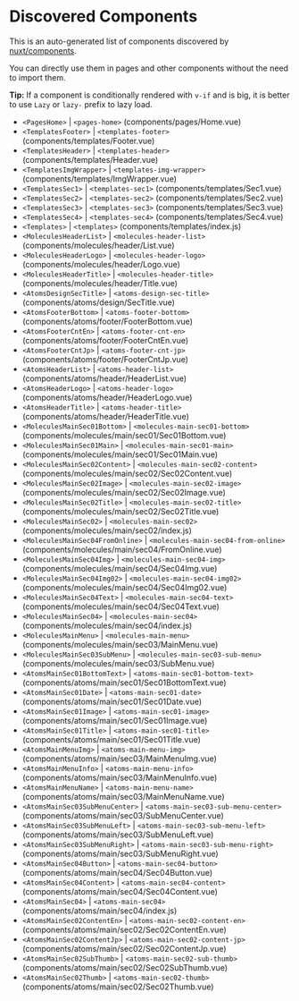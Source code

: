 # Discovered Components

This is an auto-generated list of components discovered by [nuxt/components](https://github.com/nuxt/components).

You can directly use them in pages and other components without the need to import them.

**Tip:** If a component is conditionally rendered with `v-if` and is big, it is better to use `Lazy` or `lazy-` prefix to lazy load.

- `<PagesHome>` | `<pages-home>` (components/pages/Home.vue)
- `<TemplatesFooter>` | `<templates-footer>` (components/templates/Footer.vue)
- `<TemplatesHeader>` | `<templates-header>` (components/templates/Header.vue)
- `<TemplatesImgWrapper>` | `<templates-img-wrapper>` (components/templates/ImgWrapper.vue)
- `<TemplatesSec1>` | `<templates-sec1>` (components/templates/Sec1.vue)
- `<TemplatesSec2>` | `<templates-sec2>` (components/templates/Sec2.vue)
- `<TemplatesSec3>` | `<templates-sec3>` (components/templates/Sec3.vue)
- `<TemplatesSec4>` | `<templates-sec4>` (components/templates/Sec4.vue)
- `<Templates>` | `<templates>` (components/templates/index.js)
- `<MoleculesHeaderList>` | `<molecules-header-list>` (components/molecules/header/List.vue)
- `<MoleculesHeaderLogo>` | `<molecules-header-logo>` (components/molecules/header/Logo.vue)
- `<MoleculesHeaderTitle>` | `<molecules-header-title>` (components/molecules/header/Title.vue)
- `<AtomsDesignSecTitle>` | `<atoms-design-sec-title>` (components/atoms/design/SecTitle.vue)
- `<AtomsFooterBottom>` | `<atoms-footer-bottom>` (components/atoms/footer/FooterBottom.vue)
- `<AtomsFooterCntEn>` | `<atoms-footer-cnt-en>` (components/atoms/footer/FooterCntEn.vue)
- `<AtomsFooterCntJp>` | `<atoms-footer-cnt-jp>` (components/atoms/footer/FooterCntJp.vue)
- `<AtomsHeaderList>` | `<atoms-header-list>` (components/atoms/header/HeaderList.vue)
- `<AtomsHeaderLogo>` | `<atoms-header-logo>` (components/atoms/header/HeaderLogo.vue)
- `<AtomsHeaderTitle>` | `<atoms-header-title>` (components/atoms/header/HeaderTitle.vue)
- `<MoleculesMainSec01Bottom>` | `<molecules-main-sec01-bottom>` (components/molecules/main/sec01/Sec01Bottom.vue)
- `<MoleculesMainSec01Main>` | `<molecules-main-sec01-main>` (components/molecules/main/sec01/Sec01Main.vue)
- `<MoleculesMainSec02Content>` | `<molecules-main-sec02-content>` (components/molecules/main/sec02/Sec02Content.vue)
- `<MoleculesMainSec02Image>` | `<molecules-main-sec02-image>` (components/molecules/main/sec02/Sec02Image.vue)
- `<MoleculesMainSec02Title>` | `<molecules-main-sec02-title>` (components/molecules/main/sec02/Sec02Title.vue)
- `<MoleculesMainSec02>` | `<molecules-main-sec02>` (components/molecules/main/sec02/index.js)
- `<MoleculesMainSec04FromOnline>` | `<molecules-main-sec04-from-online>` (components/molecules/main/sec04/FromOnline.vue)
- `<MoleculesMainSec04Img>` | `<molecules-main-sec04-img>` (components/molecules/main/sec04/Sec04Img.vue)
- `<MoleculesMainSec04Img02>` | `<molecules-main-sec04-img02>` (components/molecules/main/sec04/Sec04Img02.vue)
- `<MoleculesMainSec04Text>` | `<molecules-main-sec04-text>` (components/molecules/main/sec04/Sec04Text.vue)
- `<MoleculesMainSec04>` | `<molecules-main-sec04>` (components/molecules/main/sec04/index.js)
- `<MoleculesMainMenu>` | `<molecules-main-menu>` (components/molecules/main/sec03/MainMenu.vue)
- `<MoleculesMainSec03SubMenu>` | `<molecules-main-sec03-sub-menu>` (components/molecules/main/sec03/SubMenu.vue)
- `<AtomsMainSec01BottomText>` | `<atoms-main-sec01-bottom-text>` (components/atoms/main/sec01/Sec01BottomText.vue)
- `<AtomsMainSec01Date>` | `<atoms-main-sec01-date>` (components/atoms/main/sec01/Sec01Date.vue)
- `<AtomsMainSec01Image>` | `<atoms-main-sec01-image>` (components/atoms/main/sec01/Sec01Image.vue)
- `<AtomsMainSec01Title>` | `<atoms-main-sec01-title>` (components/atoms/main/sec01/Sec01Title.vue)
- `<AtomsMainMenuImg>` | `<atoms-main-menu-img>` (components/atoms/main/sec03/MainMenuImg.vue)
- `<AtomsMainMenuInfo>` | `<atoms-main-menu-info>` (components/atoms/main/sec03/MainMenuInfo.vue)
- `<AtomsMainMenuName>` | `<atoms-main-menu-name>` (components/atoms/main/sec03/MainMenuName.vue)
- `<AtomsMainSec03SubMenuCenter>` | `<atoms-main-sec03-sub-menu-center>` (components/atoms/main/sec03/SubMenuCenter.vue)
- `<AtomsMainSec03SubMenuLeft>` | `<atoms-main-sec03-sub-menu-left>` (components/atoms/main/sec03/SubMenuLeft.vue)
- `<AtomsMainSec03SubMenuRight>` | `<atoms-main-sec03-sub-menu-right>` (components/atoms/main/sec03/SubMenuRight.vue)
- `<AtomsMainSec04Button>` | `<atoms-main-sec04-button>` (components/atoms/main/sec04/Sec04Button.vue)
- `<AtomsMainSec04Content>` | `<atoms-main-sec04-content>` (components/atoms/main/sec04/Sec04Content.vue)
- `<AtomsMainSec04>` | `<atoms-main-sec04>` (components/atoms/main/sec04/index.js)
- `<AtomsMainSec02ContentEn>` | `<atoms-main-sec02-content-en>` (components/atoms/main/sec02/Sec02ContentEn.vue)
- `<AtomsMainSec02ContentJp>` | `<atoms-main-sec02-content-jp>` (components/atoms/main/sec02/Sec02ContentJp.vue)
- `<AtomsMainSec02SubThumb>` | `<atoms-main-sec02-sub-thumb>` (components/atoms/main/sec02/Sec02SubThumb.vue)
- `<AtomsMainSec02Thumb>` | `<atoms-main-sec02-thumb>` (components/atoms/main/sec02/Sec02Thumb.vue)

